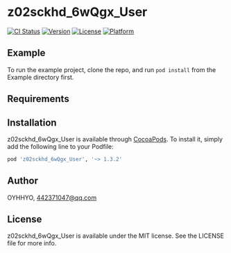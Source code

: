 # z02sckhd_6wQgx_User

[![CI Status](https://img.shields.io/travis/OYHHYO/z02sckhd_6wQgx_User.svg?style=flat)](https://travis-ci.org/OYHHYO/z02sckhd_6wQgx_User)
[![Version](https://img.shields.io/cocoapods/v/z02sckhd_6wQgx_User.svg?style=flat)](https://cocoapods.org/pods/z02sckhd_6wQgx_User)
[![License](https://img.shields.io/cocoapods/l/z02sckhd_6wQgx_User.svg?style=flat)](https://cocoapods.org/pods/z02sckhd_6wQgx_User)
[![Platform](https://img.shields.io/cocoapods/p/z02sckhd_6wQgx_User.svg?style=flat)](https://cocoapods.org/pods/z02sckhd_6wQgx_User)

## Example

To run the example project, clone the repo, and run `pod install` from the Example directory first.

## Requirements

## Installation

z02sckhd_6wQgx_User is available through [CocoaPods](https://cocoapods.org). To install
it, simply add the following line to your Podfile:

```ruby
pod 'z02sckhd_6wQgx_User', '~> 1.3.2'
```

## Author

OYHHYO, 442371047@qq.com

## License

z02sckhd_6wQgx_User is available under the MIT license. See the LICENSE file for more info.
